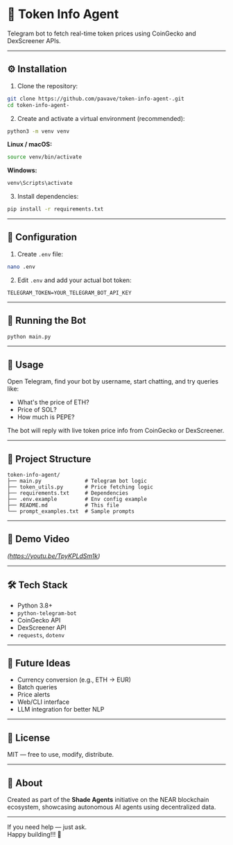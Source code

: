 # 🤖 Token Info Agent

Telegram bot to fetch real-time token prices using CoinGecko and DexScreener APIs.

---

## ⚙️ Installation

1. Clone the repository:

```bash
git clone https://github.com/pavave/token-info-agent-.git
cd token-info-agent-
```

2. Create and activate a virtual environment (recommended):

```bash
python3 -m venv venv
```

**Linux / macOS:**

```bash
source venv/bin/activate
```

**Windows:**

```powershell
venv\Scripts\activate
```

3. Install dependencies:

```bash
pip install -r requirements.txt
```

---

## 🔐 Configuration

1. Create `.env` file:

```bash
nano .env
```

2. Edit `.env` and add your actual bot token:

```env
TELEGRAM_TOKEN=YOUR_TELEGRAM_BOT_API_KEY
```

---

## 🚀 Running the Bot

```bash
python main.py
```

---

## 💬 Usage

Open Telegram, find your bot by username, start chatting, and try queries like:

- What's the price of ETH?
- Price of SOL?
- How much is PEPE?

The bot will reply with live token price info from CoinGecko or DexScreener.

---

## 📁 Project Structure

```
token-info-agent/
├── main.py              # Telegram bot logic
├── token_utils.py       # Price fetching logic
├── requirements.txt     # Dependencies
├── .env.example         # Env config example
├── README.md            # This file
└── prompt_examples.txt  # Sample prompts
```

---

## 🎥 Demo Video

_(https://youtu.be/TpyKPLdSm1k)_

---

## 🛠 Tech Stack

- Python 3.8+
- `python-telegram-bot`
- CoinGecko API
- DexScreener API
- `requests`, `dotenv`

---

## 🧠 Future Ideas

- Currency conversion (e.g., ETH → EUR)
- Batch queries
- Price alerts
- Web/CLI interface
- LLM integration for better NLP

---

## 📜 License

MIT — free to use, modify, distribute.

---

## 🤝 About

Created as part of the **Shade Agents** initiative on the NEAR blockchain ecosystem, showcasing autonomous AI agents using decentralized data.

---

If you need help — just ask.  
Happy building!!! 🚀

